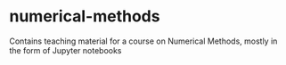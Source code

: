 # numerical-methods
Contains teaching material for a course on Numerical Methods, mostly in the form of Jupyter notebooks
